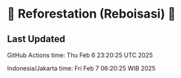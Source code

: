 
# 🌳 Reforestation (Reboisasi) 🌲

## Last Updated

GitHub Actions time: Thu Feb  6 23:20:25 UTC 2025

Indonesia/Jakarta time: Fri Feb  7 06:20:25 WIB 2025
